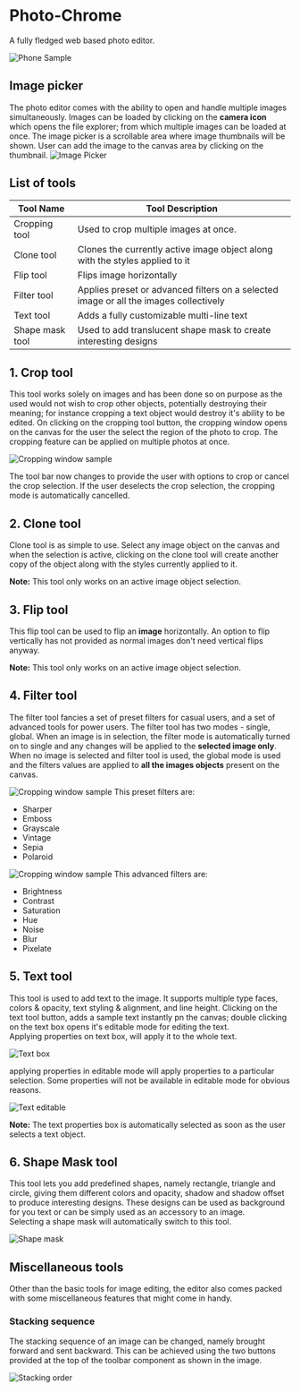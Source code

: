 # Photo-Chrome

A fully fledged web based photo editor.

![Phone Sample](./image_sample/main.png)

## Image picker

The photo editor comes with the ability to open and handle multiple images simultaneously. Images can be loaded by clicking on the __camera icon__ which opens the file explorer; from which multiple images can be loaded at once. The image picker is a scrollable area where image thumbnails will be shown. User can add the image to the canvas area by clicking on the thumbnail.
![Image Picker](./image_sample/image_picker.png)

## List of tools

| Tool Name | Tool Description |
| --- | --- |
| Cropping tool | Used to crop multiple images at once. |
| Clone tool | Clones the currently active image object along with the styles applied to it |
| Flip tool | Flips image horizontally |
| Filter tool | Applies preset or advanced filters on a selected image or all the images collectively |
| Text tool | Adds a fully customizable multi-line text |
| Shape mask tool | Used to add translucent shape mask to create interesting designs |

## 1. Crop tool

This tool works solely on images and has been done so on purpose as the used would not wish to crop other objects, potentially destroying their meaning; for instance cropping a text object would destroy it's ability to be edited.
On clicking on the cropping tool button, the cropping window opens on the canvas for the user the select the region of the photo to crop. The cropping feature can be applied on multiple photos at once.

![Cropping window sample](./image_sample/cropping_window.png)

The tool bar now changes to provide the user with options to crop or cancel the crop selection. If the user deselects the crop selection, the cropping mode is automatically cancelled.

## 2. Clone tool

Clone tool is as simple to use. Select any image object on the canvas and when the selection is active, clicking on the clone tool will create another copy of the object along with the styles currently applied to it.

**Note:** This tool only works on an active image object selection.

## 3. Flip tool

This flip tool can be used to flip an __image__ horizontally. An option to flip vertically has not provided as normal images don't need vertical flips anyway.

**Note:** This tool only works on an active image object selection.

## 4. Filter tool

The filter tool fancies a set of preset filters for casual users, and a set of advanced tools for power users. The filter tool has two modes - single, global. When an image is in selection, the filter mode is automatically turned on to single and any changes will be applied to the __selected image only__. When no image is selected and filter tool is used, the global mode is used and the filters values are applied to __all the images objects__ present on the canvas.
  
![Cropping window sample](./image_sample/filter_preset.png)
This preset filters are:

* Sharper
* Emboss
* Grayscale
* Vintage
* Sepia
* Polaroid

![Cropping window sample](./image_sample/filter_advanced.png)
This advanced filters are:

* Brightness
* Contrast
* Saturation
* Hue
* Noise
* Blur
* Pixelate

## 5. Text tool

This tool is used to add text to the image. It supports multiple type faces, colors & opacity, text styling & alignment, and line height. Clicking on the text tool button, adds a sample text instantly pn the canvas; double clicking on the text box opens it's editable mode for editing the text.  
Applying properties on text box, will apply it to the whole text.

![Text box](./image_sample/text_box.png)

applying properties in editable mode will apply properties to a particular selection. Some properties will not be available in editable mode for obvious reasons.

![Text editable](./image_sample/text_editable.png)

**Note:** The text properties box is automatically selected as soon as the user selects a text object.

## 6. Shape Mask tool

This tool lets you add predefined shapes, namely rectangle, triangle and circle, giving them different colors and opacity, shadow and shadow offset to produce interesting designs. These designs can be used as background for you text or can be simply used as an accessory to an image.  
Selecting a shape mask will automatically switch to this tool.

![Shape mask](./image_sample/shape_mask.png)

## Miscellaneous tools

Other than the basic tools for image editing, the editor also comes packed with some miscellaneous features that might come in handy.

### Stacking sequence

The stacking sequence of an image can be changed, namely brought forward and sent backward. This can be achieved using the two buttons provided at the top of the toolbar component as shown in the image.

![Stacking order](./image_sample/stacking_order.png)
